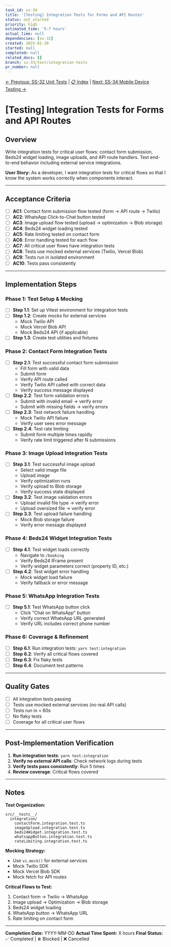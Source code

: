 ```yaml
---
task_id: ss-34
title: '[Testing] Integration Tests for Forms and API Routes'
status: not_started
priority: high
estimated_time: '5-7 hours'
actual_time: null
dependencies: [ss-32]
created: 2025-01-20
started: null
completed: null
related_docs: []
branch: ss-33/test/integration-tests
pr_number: null
---
```


[← Previous: SS-32 Unit Tests](./ss-32-unit-tests.md) | [📋 Index](./index.md) | [Next: SS-34 Mobile Device Testing →](./ss-34-mobile-device-testing.md)

# [Testing] Integration Tests for Forms and API Routes

## Overview

Write integration tests for critical user flows: contact form submission, Beds24 widget loading, image uploads, and API route handlers. Test end-to-end behavior including external service integrations.

**User Story:**
As a developer, I want integration tests for critical flows so that I know the system works correctly when components interact.

---

## Acceptance Criteria

- [ ] **AC1**: Contact form submission flow tested (form → API route → Twilio)
- [ ] **AC2**: WhatsApp Click-to-Chat button tested
- [ ] **AC3**: Image upload flow tested (upload → optimization → Blob storage)
- [ ] **AC4**: Beds24 widget loading tested
- [ ] **AC5**: Rate limiting tested on contact form
- [ ] **AC6**: Error handling tested for each flow
- [ ] **AC7**: All critical user flows have integration tests
- [ ] **AC8**: Tests use mocked external services (Twilio, Vercel Blob)
- [ ] **AC9**: Tests run in isolated environment
- [ ] **AC10**: Tests pass consistently

---

## Implementation Steps

### Phase 1: Test Setup & Mocking

- [ ] **Step 1.1**: Set up Vitest environment for integration tests
- [ ] **Step 1.2**: Create mocks for external services
  - Mock Twilio API
  - Mock Vercel Blob API
  - Mock Beds24 API (if applicable)
- [ ] **Step 1.3**: Create test utilities and fixtures

### Phase 2: Contact Form Integration Tests

- [ ] **Step 2.1**: Test successful contact form submission
  - Fill form with valid data
  - Submit form
  - Verify API route called
  - Verify Twilio API called with correct data
  - Verify success message displayed
- [ ] **Step 2.2**: Test form validation errors
  - Submit with invalid email → verify error
  - Submit with missing fields → verify errors
- [ ] **Step 2.3**: Test network failure handling
  - Mock Twilio API failure
  - Verify user sees error message
- [ ] **Step 2.4**: Test rate limiting
  - Submit form multiple times rapidly
  - Verify rate limit triggered after N submissions

### Phase 3: Image Upload Integration Tests

- [ ] **Step 3.1**: Test successful image upload
  - Select valid image file
  - Upload image
  - Verify optimization runs
  - Verify upload to Blob storage
  - Verify success state displayed
- [ ] **Step 3.2**: Test image validation errors
  - Upload invalid file type → verify error
  - Upload oversized file → verify error
- [ ] **Step 3.3**: Test upload failure handling
  - Mock Blob storage failure
  - Verify error message displayed

### Phase 4: Beds24 Widget Integration Tests

- [ ] **Step 4.1**: Test widget loads correctly
  - Navigate to `/booking`
  - Verify Beds24 IFrame present
  - Verify widget parameters correct (property ID, etc.)
- [ ] **Step 4.2**: Test widget error handling
  - Mock widget load failure
  - Verify fallback or error message

### Phase 5: WhatsApp Integration Tests

- [ ] **Step 5.1**: Test WhatsApp button click
  - Click "Chat on WhatsApp" button
  - Verify correct WhatsApp URL generated
  - Verify URL includes correct phone number

### Phase 6: Coverage & Refinement

- [ ] **Step 6.1**: Run integration tests: `yarn test:integration`
- [ ] **Step 6.2**: Verify all critical flows covered
- [ ] **Step 6.3**: Fix flaky tests
- [ ] **Step 6.4**: Document test patterns

---

## Quality Gates

- [ ] All integration tests passing
- [ ] Tests use mocked external services (no real API calls)
- [ ] Tests run in < 60s
- [ ] No flaky tests
- [ ] Coverage for all critical user flows

---

## Post-Implementation Verification

1. **Run integration tests**: `yarn test:integration`
2. **Verify no external API calls**: Check network logs during tests
3. **Verify tests pass consistently**: Run 5 times
4. **Review coverage**: Critical flows covered

---

## Notes

**Test Organization:**

```
src/__tests__/
  integration/
    contactForm.integration.test.ts
    imageUpload.integration.test.ts
    beds24Widget.integration.test.ts
    whatsappButton.integration.test.ts
    rateLimiting.integration.test.ts
```

**Mocking Strategy:**

- Use `vi.mock()` for external services
- Mock Twilio SDK
- Mock Vercel Blob SDK
- Mock fetch for API routes

**Critical Flows to Test:**

1. Contact form → Twilio → WhatsApp
2. Image upload → Optimization → Blob storage
3. Beds24 widget loading
4. WhatsApp button → WhatsApp URL
5. Rate limiting on contact form

---

**Completion Date:** YYYY-MM-DD
**Actual Time Spent:** X hours
**Final Status:** ✅ Completed | ⏸️ Blocked | ❌ Cancelled
